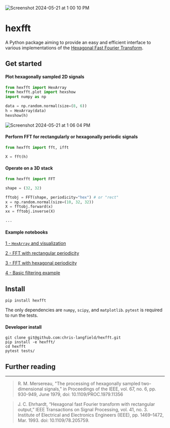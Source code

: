 ![Screenshot 2024-05-21 at 1 00 10 PM](https://github.com/chris-langfield/hexfft/assets/34426450/b4eff5e9-2375-4d2c-a77e-5009efb34495)

# hexfft

A Python package aiming to provide an easy and efficient interface to various implementations of the [Hexagonal Fast Fourier Transform](https://en.wikipedia.org/wiki/Hexagonal_fast_Fourier_transform).

## Get started

#### Plot hexagonally sampled 2D signals
```python
from hexfft import HexArray
from hexfft.plot import hexshow
import numpy as np

data = np.random.normal(size=(8, 6))
h = HexArray(data)
hexshow(h)
```
![Screenshot 2024-05-21 at 1 06 04 PM](https://github.com/chris-langfield/hexfft/assets/34426450/92d11a97-8b64-4d3f-9ac9-c612aa4b5437)

#### Perform FFT for rectangularly or hexagonally periodic signals

```python
from hexfft import fft, ifft

X = fft(h)
```

#### Operate on a 3D stack

```python
from hexfft import FFT

shape = (32, 32)

fftobj = FFT(shape, periodicity="hex") # or "rect"
x = np.random.normal(size=(10, 32, 32))
X = fftobj.forward(x)
xx = fftobj.inverse(X)

...
```

#### Example notebooks

[1 - `HexArray` and visualization](https://github.com/chris-langfield/hexfft/blob/main/examples/HexArray.ipynb)

[2 - FFT with rectangular periodicity](https://github.com/chris-langfield/hexfft/blob/main/examples/RectangularPeriodicity.ipynb)

[3 - FFT with hexagonal periodicity](https://github.com/chris-langfield/hexfft/blob/main/examples/HexagonalPeriodicity.ipynb)

[4 - Basic filtering example](https://github.com/chris-langfield/hexfft/blob/main/examples/BasicFiltering.ipynb)

## Install

```
pip install hexfft
```

The only dependencies are `numpy`, `scipy`, and `matplotlib`. `pytest` is required to run the tests.

#### Developer install

```
git clone git@github.com:chris-langfield/hexfft.git
pip install -e hexfft/
cd hexfft
pytest tests/
```

## Further reading
---------------------------------------
> R. M. Mersereau, "The processing of hexagonally sampled two-dimensional signals," in Proceedings of the IEEE, vol. 67, no. 6, pp. 930-949, June 1979, doi: 10.1109/PROC.1979.11356

> J. C. Ehrhardt, “Hexagonal fast Fourier transform with rectangular output,” IEEE Transactions on Signal Processing, vol. 41, no. 3. Institute of Electrical and Electronics Engineers (IEEE), pp. 1469–1472, Mar. 1993. doi: 10.1109/78.205759. 
